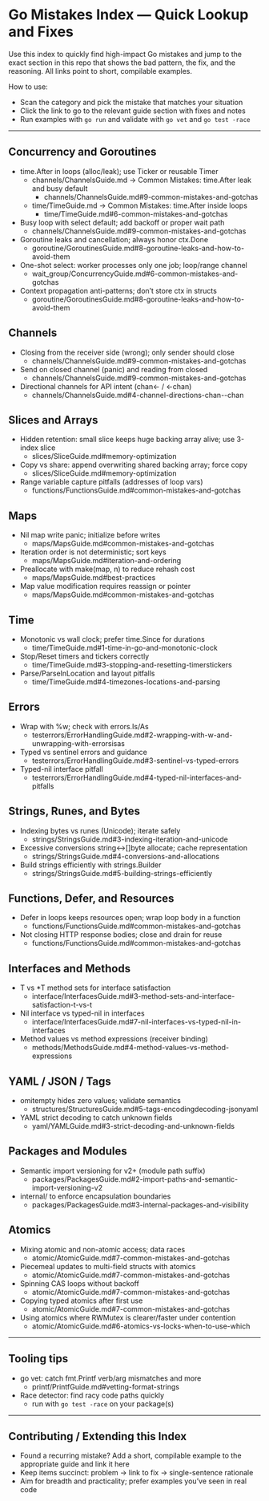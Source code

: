 # Go Mistakes Index — Quick Lookup and Fixes

Use this index to quickly find high-impact Go mistakes and jump to the exact section in this repo that shows the bad pattern, the fix, and the reasoning. All links point to short, compilable examples.

How to use:
- Scan the category and pick the mistake that matches your situation
- Click the link to go to the relevant guide section with fixes and notes
- Run examples with `go run` and validate with `go vet` and `go test -race`

---

## Concurrency and Goroutines

- time.After in loops (alloc/leak); use Ticker or reusable Timer
  - channels/ChannelsGuide.md → Common Mistakes: time.After leak and busy default
    - channels/ChannelsGuide.md#9-common-mistakes-and-gotchas
  - time/TimeGuide.md → Common Mistakes: time.After inside loops
    - time/TimeGuide.md#6-common-mistakes-and-gotchas
- Busy loop with select default; add backoff or proper wait path
  - channels/ChannelsGuide.md#9-common-mistakes-and-gotchas
- Goroutine leaks and cancellation; always honor ctx.Done
  - goroutine/GoroutinesGuide.md#8-goroutine-leaks-and-how-to-avoid-them
- One-shot select: worker processes only one job; loop/range channel
  - wait_group/ConcurrencyGuide.md#6-common-mistakes-and-gotchas
- Context propagation anti-patterns; don’t store ctx in structs
  - goroutine/GoroutinesGuide.md#8-goroutine-leaks-and-how-to-avoid-them

## Channels

- Closing from the receiver side (wrong); only sender should close
  - channels/ChannelsGuide.md#9-common-mistakes-and-gotchas
- Send on closed channel (panic) and reading from closed
  - channels/ChannelsGuide.md#9-common-mistakes-and-gotchas
- Directional channels for API intent (chan<- / <-chan)
  - channels/ChannelsGuide.md#4-channel-directions-chan--chan

## Slices and Arrays

- Hidden retention: small slice keeps huge backing array alive; use 3-index slice
  - slices/SliceGuide.md#memory-optimization
- Copy vs share: append overwriting shared backing array; force copy
  - slices/SliceGuide.md#memory-optimization
- Range variable capture pitfalls (addresses of loop vars)
  - functions/FunctionsGuide.md#common-mistakes-and-gotchas

## Maps

- Nil map write panic; initialize before writes
  - maps/MapsGuide.md#common-mistakes-and-gotchas
- Iteration order is not deterministic; sort keys
  - maps/MapsGuide.md#iteration-and-ordering
- Preallocate with make(map, n) to reduce rehash cost
  - maps/MapsGuide.md#best-practices
- Map value modification requires reassign or pointer
  - maps/MapsGuide.md#common-mistakes-and-gotchas

## Time

- Monotonic vs wall clock; prefer time.Since for durations
  - time/TimeGuide.md#1-time-in-go-and-monotonic-clock
- Stop/Reset timers and tickers correctly
  - time/TimeGuide.md#3-stopping-and-resetting-timerstickers
- Parse/ParseInLocation and layout pitfalls
  - time/TimeGuide.md#4-timezones-locations-and-parsing

## Errors

- Wrap with %w; check with errors.Is/As
  - testerrors/ErrorHandlingGuide.md#2-wrapping-with-w-and-unwrapping-with-errorsisas
- Typed vs sentinel errors and guidance
  - testerrors/ErrorHandlingGuide.md#3-sentinel-vs-typed-errors
- Typed-nil interface pitfall
  - testerrors/ErrorHandlingGuide.md#4-typed-nil-interfaces-and-pitfalls

## Strings, Runes, and Bytes

- Indexing bytes vs runes (Unicode); iterate safely
  - strings/StringsGuide.md#3-indexing-iteration-and-unicode
- Excessive conversions string↔[]byte allocate; cache representation
  - strings/StringsGuide.md#4-conversions-and-allocations
- Build strings efficiently with strings.Builder
  - strings/StringsGuide.md#5-building-strings-efficiently

## Functions, Defer, and Resources

- Defer in loops keeps resources open; wrap loop body in a function
  - functions/FunctionsGuide.md#common-mistakes-and-gotchas
- Not closing HTTP response bodies; close and drain for reuse
  - functions/FunctionsGuide.md#common-mistakes-and-gotchas

## Interfaces and Methods

- T vs *T method sets for interface satisfaction
  - interface/InterfacesGuide.md#3-method-sets-and-interface-satisfaction-t-vs-t
- Nil interface vs typed-nil in interfaces
  - interface/InterfacesGuide.md#7-nil-interfaces-vs-typed-nil-in-interfaces
- Method values vs method expressions (receiver binding)
  - methods/MethodsGuide.md#4-method-values-vs-method-expressions

## YAML / JSON / Tags

- omitempty hides zero values; validate semantics
  - structures/StructuresGuide.md#5-tags-encodingdecoding-jsonyaml
- YAML strict decoding to catch unknown fields
  - yaml/YAMLGuide.md#3-strict-decoding-and-unknown-fields

## Packages and Modules

- Semantic import versioning for v2+ (module path suffix)
  - packages/PackagesGuide.md#2-import-paths-and-semantic-import-versioning-v2
- internal/ to enforce encapsulation boundaries
  - packages/PackagesGuide.md#3-internal-packages-and-visibility

## Atomics

- Mixing atomic and non-atomic access; data races
  - atomic/AtomicGuide.md#7-common-mistakes-and-gotchas
- Piecemeal updates to multi-field structs with atomics
  - atomic/AtomicGuide.md#7-common-mistakes-and-gotchas
- Spinning CAS loops without backoff
  - atomic/AtomicGuide.md#7-common-mistakes-and-gotchas
- Copying typed atomics after first use
  - atomic/AtomicGuide.md#7-common-mistakes-and-gotchas
- Using atomics where RWMutex is clearer/faster under contention
  - atomic/AtomicGuide.md#6-atomics-vs-locks-when-to-use-which


---

## Tooling tips

- go vet: catch fmt.Printf verb/arg mismatches and more
  - printf/PrintfGuide.md#vetting-format-strings
- Race detector: find racy code paths quickly
  - run with `go test -race` on your package(s)

---

## Contributing / Extending this Index

- Found a recurring mistake? Add a short, compilable example to the appropriate guide and link it here
- Keep items succinct: problem → link to fix → single-sentence rationale
- Aim for breadth and practicality; prefer examples you’ve seen in real code

